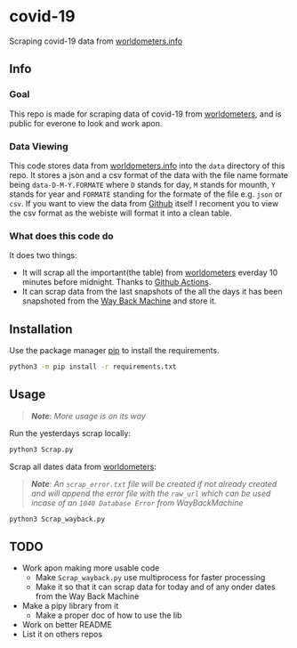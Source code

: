 # covid-19

Scraping covid-19 data from [worldometers.info](worldometers.info)

## Info

### Goal

This repo is made for scraping data of covid-19 from [worldometers](https://www.worldometers.info/coronavirus), and is public for everone to look and work apon.

### Data Viewing

This code stores data from [worldometers.info](https://www.worldometers.info/coronavirus) into the `data` directory of this repo. It stores a json and a csv format of the data with the file name formate being `data-D-M-Y.FORMATE` where `D` stands for day, `M` stands for mounth, `Y` stands for year and `FORMATE` standing for the formate of the file e.g. `json` or `csv`. If you want to view the data from [Github](https://github.com/bin0x00/Corona/tree/master/data) itself I recoment you to view the csv format as the webiste will format it into a clean table.

### What does this code do

It does two things:
* It will scrap all the important(the table) from [worldometers](https://www.worldometers.info/coronavirus) everday 10 minutes before midnight. Thanks to [Github Actions](https://github.com/features/actions).
* It can scrap data from the last snapshots of the all the days it has been snapshoted from the [Way Back Machine](https://web.archive.org/web/*/https://www.worldometers.info/coronavirus/) and store it.

## Installation

Use the package manager [pip](https://pip.pypa.io/en/stable/) to install the requirements.

```bash
python3 -m pip install -r requirements.txt
```

## Usage

> ***Note***: *More usage is on its way*

Run the yesterdays scrap locally:

```bash
python3 Scrap.py
```

Scrap all dates data from [worldometers](https://www.worldometers.info/coronavirus):
> ***Note***: *An `scrap_error.txt` file will be created if not already created and will append the error file with the  `raw_url` which can be used incase of an `1040 Database Error` from WayBackMachine*

```bash
python3 Scrap_wayback.py
```

## TODO

* Work apon making more usable code
    * Make `Scrap_wayback.py` use multiprocess for faster processing
    * Make it so that it can scrap data for today and of any onder dates from the Way Back Machine
* Make a pipy library from it
    * Make a proper doc of how to use the lib
* Work on better README
* List it on others repos
